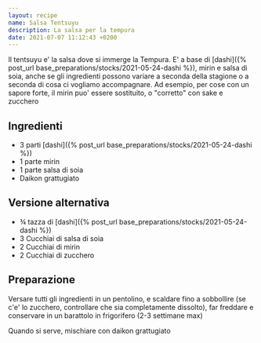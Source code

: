 ```yaml
---
layout: recipe
name: Salsa Tentsuyu
description: La salsa per la tempura
date: 2021-07-07 11:12:43 +0200
---
```


Il tentsuyu e' la salsa dove si immerge la Tempura. E' a base di [dashi]({% post_url base_preparations/stocks/2021-05-24-dashi %}), mirin e salsa di soia, anche se gli ingredienti possono variare a seconda della stagione o a seconda di cosa ci vogliamo accompagnare. Ad esempio, per cose con un sapore forte, il mirin puo' essere sostituito, o "corretto" con sake e zucchero

## Ingredienti
- 3 parti [dashi]({% post_url base_preparations/stocks/2021-05-24-dashi %})
- 1 parte mirin
- 1 parte salsa di soia
- Daikon grattugiato

## Versione alternativa
- ¾ tazza di [dashi]({% post_url base_preparations/stocks/2021-05-24-dashi %})
- 3 Cucchiai di salsa di soia
- 2 Cucchiai di mirin
- 2 Cucchiai di zucchero

## Preparazione

Versare tutti gli ingredienti in un pentolino, e scaldare fino a sobbollire (se c'e' lo zucchero, controllare che sia completamente dissolto), far freddare e conservare in un barattolo in frigorifero (2-3 settimane max)

Quando si serve, mischiare con daikon grattugiato
